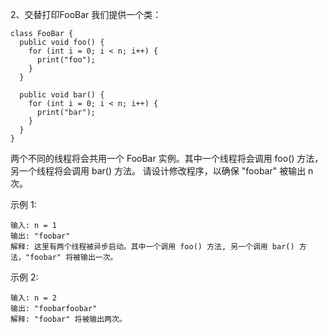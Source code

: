 2、交替打印FooBar
我们提供一个类：
```
class FooBar {
  public void foo() {
    for (int i = 0; i < n; i++) {
      print("foo");
    }
  }

  public void bar() {
    for (int i = 0; i < n; i++) {
      print("bar");
    }
  }
}
```
两个不同的线程将会共用一个 FooBar 实例。其中一个线程将会调用 foo() 方法，另一个线程将会调用 bar() 方法。
请设计修改程序，以确保 "foobar" 被输出 n 次。


示例 1:
```
输入: n = 1
输出: "foobar"
解释: 这里有两个线程被异步启动。其中一个调用 foo() 方法, 另一个调用 bar() 方法，"foobar" 将被输出一次。
```
示例 2:
```
输入: n = 2
输出: "foobarfoobar"
解释: "foobar" 将被输出两次。
```